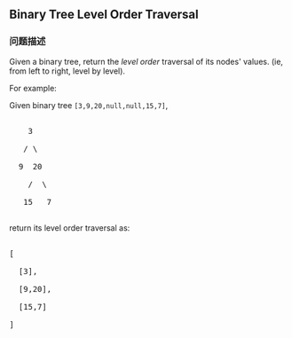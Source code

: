 ## Binary Tree Level Order Traversal  
### 问题描述
Given a binary tree, return the *level order* traversal of its nodes' values. (ie, from left to right, level by level).


For example:<br />
Given binary tree `[3,9,20,null,null,15,7]`,<br />
<pre>
    3
   / \
  9  20
    /  \
   15   7
</pre>



return its level order traversal as:<br />
<pre>
[
  [3],
  [9,20],
  [15,7]
]
</pre>

